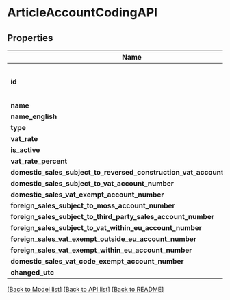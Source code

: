 # ArticleAccountCodingAPI

## Properties
Name | Type | Description | Notes
------------ | ------------- | ------------- | -------------
**id** | **string** | Purpose: Unique Id provided by eAccounting | [optional] 
**name** | **string** |  | [optional] 
**name_english** | **string** |  | [optional] 
**type** | **string** |  | [optional] 
**vat_rate** | **string** |  | [optional] 
**is_active** | **bool** |  | [optional] 
**vat_rate_percent** | **double** |  | [optional] 
**domestic_sales_subject_to_reversed_construction_vat_account_number** | **int** |  | [optional] 
**domestic_sales_subject_to_vat_account_number** | **int** |  | [optional] 
**domestic_sales_vat_exempt_account_number** | **int** |  | [optional] 
**foreign_sales_subject_to_moss_account_number** | **int** |  | [optional] 
**foreign_sales_subject_to_third_party_sales_account_number** | **int** |  | [optional] 
**foreign_sales_subject_to_vat_within_eu_account_number** | **int** |  | [optional] 
**foreign_sales_vat_exempt_outside_eu_account_number** | **int** |  | [optional] 
**foreign_sales_vat_exempt_within_eu_account_number** | **int** |  | [optional] 
**domestic_sales_vat_code_exempt_account_number** | **int** |  | [optional] 
**changed_utc** | [**\DateTime**](\DateTime.md) |  | [optional] 

[[Back to Model list]](../../README.md#documentation-for-models) [[Back to API list]](../../README.md#documentation-for-api-endpoints) [[Back to README]](../../README.md)

